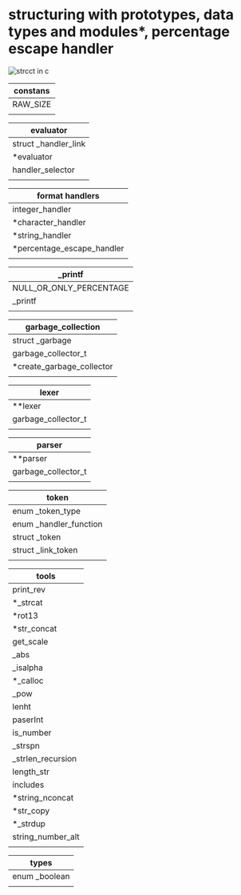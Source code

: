 # structuring with prototypes, data types and modules*, percentage escape handler

![strcct in c](https://media.geeksforgeeks.org/wp-content/cdn-uploads/Structure-In-C.png)

|constans      |
|--------------|
|RAW_SIZE      |
|              |

|evaluator            |
|---------------------|
| struct _handler_link|
| *evaluator          |
| handler_selector    |
|                     |

|format handlers            |
|---------------------------|
| integer_handler           |
| *character_handler        |
| *string_handler           |
| *percentage_escape_handler|
|                           |

| _printf               |
|-----------------------|
|NULL_OR_ONLY_PERCENTAGE|
| _printf               |
|                       |

| garbage_collection|
|--------------------------|
| struct _garbage          |
| garbage_collector_t      |
| *create_garbage_collector|
|                          |

| lexer                  |
|------------------------|
| **lexer                |
|garbage_collector_t     |
|                        |

| parser               |
|----------------------|
| **parser             |
| garbage_collector_t  |
|                      |

| token                                    |
|------------------------------------------|
| enum _token_type                         |
| enum _handler_function                   |
| struct _token                            |
| struct _link_token                       |
|                                          |

| tools                                               |
|-----------------------------------------------------|
| print_rev                                           |
| *_strcat                                            |
| *rot13                                              |
| *str_concat                                         |
| get_scale                                           |
| _abs                                                |
| _isalpha                                            |
| *_calloc                                            |
| _pow                                                |
| lenht                                               |
| paserInt                                            |
| is_number                                           |
| _strspn                                             |
| _strlen_recursion                                   |
| length_str                                          |
| includes                                            |
| *string_nconcat                                     |
| *str_copy                                           |
| *_strdup                                            |
| string_number_alt                                   |
|                                                     |

| types                                          |
|------------------------------------------------|
| enum _boolean                                  |
|                                                |
